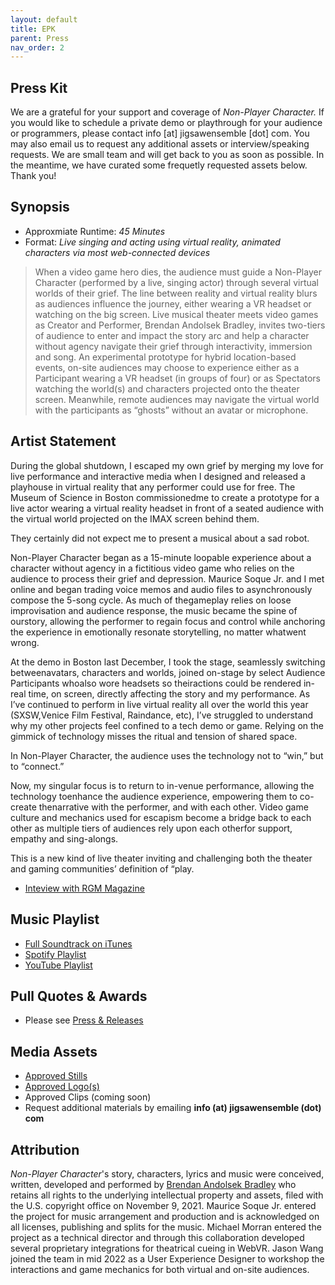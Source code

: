 ```yaml
---
layout: default
title: EPK
parent: Press
nav_order: 2
---
```


## Press Kit
We are a grateful for your support and coverage of *Non-Player Character.* If you would like to schedule a private demo or playthrough for your audience or programmers, please contact info [at] jigsawensemble [dot] com. You may also email us to request any additional assets or interview/speaking requests. We are small team and will get back to you as soon as possible. In the meantime, we have curated some frequetly requested assets below. Thank you! 

## Synopsis
- Approxmiate Runtime: *45 Minutes*
- Format: *Live singing and acting using virtual reality, animated characters via most web-connected devices*
> When a video game hero dies, the audience must guide a Non-Player Character (performed by a live, singing actor) through several virtual worlds of their grief. The line between reality and virtual reality blurs as audiences influence the journey, either wearing a VR headset or watching on the big screen. Live musical theater meets video games as Creator and Performer, Brendan Andolsek Bradley, invites two-tiers of audience to enter and impact the story arc and help a character without agency navigate their grief through interactivity, immersion and song. An experimental prototype for hybrid location-based events, on-site audiences may choose to experience either as a Participant wearing a VR headset (in groups of four) or as Spectators watching the world(s) and characters projected onto the theater screen. Meanwhile, remote audiences may navigate the virtual world with the participants as “ghosts” without an avatar or microphone.

## Artist Statement 
During the global shutdown, I escaped my own grief by merging my love for live performance and interactive media when I designed and released a playhouse in virtual reality that any performer could use for free. The Museum of Science in Boston commissionedme to create a prototype for a live actor wearing a virtual reality headset in front of a seated audience with the virtual world projected on the IMAX screen behind them.

They certainly did not expect me to present a musical about a sad robot.

Non-Player Character began as a 15-minute loopable experience about a character without agency in a fictitious video game who relies on the audience to process their grief and depression. Maurice Soque Jr. and I met online and began trading voice memos and audio files to asynchronously compose the 5-song cycle. As much of thegameplay relies on loose improvisation and audience response, the music became the spine of ourstory, allowing the performer to regain focus and control while anchoring the experience in emotionally resonate storytelling, no matter whatwent wrong.

At the demo in Boston last December, I took the stage, seamlessly switching betweenavatars, characters and worlds, joined on-stage by select Audience Participants whoalso wore headsets so theiractions could be rendered in-real time, on screen, directly affecting the story and my performance. As I’ve continued to perform in live virtual reality all over the world this year (SXSW,Venice Film Festival, Raindance, etc), I’ve struggled to understand why my other projects feel confined to a tech demo or game. Relying on the gimmick of technology misses the ritual and tension of shared space. 

In Non-Player Character, the audience uses the technology not to “win,” but to “connect.” 

Now, my singular focus is to return to in-venue performance, allowing the technology toenhance the audience experience, empowering them to co-create thenarrative with the performer, and with each other. Video game culture and mechanics used for escapism become a bridge back to each other as multiple tiers of audiences rely upon each otherfor support, empathy and sing-alongs. 

This is a new kind of live theater inviting and challenging both the theater and gaming communities’ definition of “play.

- [Inteview with RGM Magazine](https://rgm.press/rgm-introducing-we-interview-la-artist-brendan-bradley/interview/)

## Music Playlist
- [Full Soundtrack on iTunes](https://music.apple.com/album/1634852775?app=itunes&ign-itscg=30200&ign-itsct=toolbox_linkbuilder)
- [Spotify Playlist](https://open.spotify.com/playlist/35mTHeqw1SdDWaKxzUA3o9) 
- [YouTube Playlist](https://www.youtube.com/playlist?list=PLYRxBw6QnHiwWza9XQfjfMNiDxwCNVPz5)

## Pull Quotes & Awards
- Please see [Press & Releases](../press-and-releases.md/)

## Media Assets
- [Approved Stills](https://www.dropbox.com/sh/4smj1ke63nup81u/AAC3c7r87bJ3RV2r2LOGcg9Ya?dl=0)
- [Approved Logo(s)](https://www.dropbox.com/sh/6ly0oifrs1en1y9/AAD8GauaqdKzN45KjSVC82Cka?dl=0)
- Approved Clips (coming soon)
- Request additional materials by emailing **info (at) jigsawensemble (dot) com**

## Attribution
*Non-Player Character*'s story, characters, lyrics and music were conceived, written, developed and performed by [Brendan Andolsek Bradley](https://brendanabradley.com/wiki) who retains all rights to the underlying intellectual property and assets, filed with the U.S. copyright office on November 9, 2021. Maurice Soque Jr. entered the project for music arrangement and production and is acknowledged on all licenses, publishing and splits for the music. Michael Morran entered the project as a technical director and through this collaboration developed several proprietary integrations for theatrical cueing in WebVR. Jason Wang joined the team in mid 2022 as a User Experience Designer to workshop the interactions and game mechanics for both virtual and on-site audiences. 
